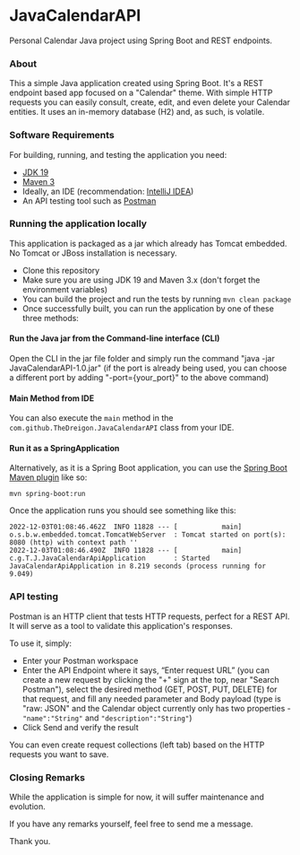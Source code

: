 # JavaCalendarAPI
Personal Calendar Java project using Spring Boot and REST endpoints.

### About

This a simple Java application created using Spring Boot. It's a REST endpoint based app focused on a "Calendar" theme. 
With simple HTTP requests you can easily consult, create, edit, and even delete your Calendar entities.
It uses an in-memory database (H2) and, as such, is volatile. 

### Software Requirements

For building, running, and testing the application you need:

- [JDK 19](https://www.oracle.com/java/technologies/downloads/#jdk19-windows)
- [Maven 3](https://maven.apache.org/download.cgi)
- Ideally, an IDE (recommendation: [IntelliJ IDEA](https://www.jetbrains.com/idea/download/#section=windows))
- An API testing tool such as [Postman](https://www.postman.com/downloads/) 

### Running the application locally

This application is packaged as a jar which already has Tomcat embedded. No Tomcat or JBoss installation is necessary. 

* Clone this repository
* Make sure you are using JDK 19 and Maven 3.x (don't forget the environment variables)
* You can build the project and run the tests by running ```mvn clean package```
* Once successfully built, you can run the application by one of these three methods:

#### Run the Java jar from the Command-line interface (CLI) 

Open the CLI in the jar file folder and simply run the command "java -jar JavaCalendarAPI-1.0.jar" 
(if the port is already being used, you can choose a different port by adding "-port={your_port}" to the above command)

#### Main Method from IDE

You can also execute the `main` method in the `com.github.TheDreigon.JavaCalendarAPI` class from your IDE.

#### Run it as a SpringApplication

Alternatively, as it is a Spring Boot application, you can use the [Spring Boot Maven plugin](https://docs.spring.io/spring-boot/docs/current/reference/html/build-tool-plugins-maven-plugin.html) like so:

```shell
mvn spring-boot:run
```

Once the application runs you should see something like this:

```
2022-12-03T01:08:46.462Z  INFO 11828 --- [           main] o.s.b.w.embedded.tomcat.TomcatWebServer  : Tomcat started on port(s): 8080 (http) with context path ''
2022-12-03T01:08:46.490Z  INFO 11828 --- [           main] c.g.T.J.JavaCalendarApiApplication       : Started JavaCalendarApiApplication in 8.219 seconds (process running for 9.049)
```

### API testing

Postman is an HTTP client that tests HTTP requests, perfect for a REST API. It will serve as a tool to validate this application's responses.

To use it, simply:
* Enter your Postman workspace
* Enter the API Endpoint where it says, “Enter request URL” (you can create a new request by clicking the "+" sign at the top, near "Search Postman"), 
  select the desired method (GET, POST, PUT, DELETE) for that request, and fill any needed parameter and Body payload 
  (type is "raw: JSON" and the Calendar object currently only has two properties - `"name":"String"` and `"description":"String"`)
* Click Send and verify the result

You can even create request collections (left tab) based on the HTTP requests you want to save.

### Closing Remarks

While the application is simple for now, it will suffer maintenance and evolution.

If you have any remarks yourself, feel free to send me a message.

Thank you.
